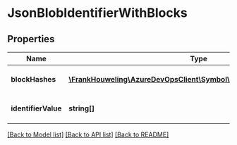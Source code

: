 # JsonBlobIdentifierWithBlocks

## Properties
Name | Type | Description | Notes
------------ | ------------- | ------------- | -------------
**blockHashes** | [**\FrankHouweling\AzureDevOpsClient\Symbol\Model\JsonBlobBlockHash[]**](JsonBlobBlockHash.md) | List of blob block hashes. | [optional] 
**identifierValue** | **string[]** | Array of blobId bytes. | [optional] 

[[Back to Model list]](../README.md#documentation-for-models) [[Back to API list]](../README.md#documentation-for-api-endpoints) [[Back to README]](../README.md)


